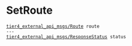 # SetRoute

<div class="highlight"><pre><code><a href="../../../tier4_external_api_msgs/msg/Route">tier4_external_api_msgs/Route</a> route
---
<a href="../../../tier4_external_api_msgs/msg/ResponseStatus">tier4_external_api_msgs/ResponseStatus</a> status
</code></pre></div>
